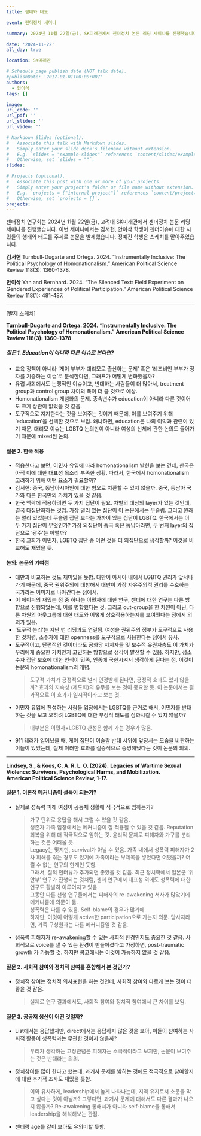 ```yaml
---
title: 행태와 태도

event: 젠더정치 세미나

summary: 2024년 11월 22일(금), SK미래관에서 젠더정치 논문 리딩 세미나를 진행했습니다.

date: '2024-11-22'
all_day: true

location: SK미래관

# Schedule page publish date (NOT talk date).
#publishDate: '2017-01-01T00:00:00Z'
authors:
  - 안이삭
tags: []

image:
url_code: ''
url_pdf: ''
url_slides: ''
url_video: ''

# Markdown Slides (optional).
#   Associate this talk with Markdown slides.
#   Simply enter your slide deck's filename without extension.
#   E.g. `slides = "example-slides"` references `content/slides/example-slides.md`.
#   Otherwise, set `slides = ""`.
slides:

# Projects (optional).
#   Associate this post with one or more of your projects.
#   Simply enter your project's folder or file name without extension.
#   E.g. `projects = ["internal-project"]` references `content/project/deep-learning/index.md`.
#   Otherwise, set `projects = []`.
projects:
---
```

젠더정치 연구회는 2024년 11월 22일(금), 고려대 SK미래관에서 젠더정치 논문 리딩 세미나를 진행했습니다.
이번 세미나에서는 김서현, 안이삭 학생이 젠더이슈에 대한 시민들의 행태와 태도를 주제로 논문을 발제했습니다. 정예진 학생은 스케치를 맡아주었습니다.


**김서현** Turnbull-Dugarte and Ortega. 2024. “Instrumentally Inclusive: The Political Psychology of Homonationalism.” American Political Science Review 118(3): 1360-1378.

**안이삭** Yan and Bernhard. 2024. “The Silenced Text: Field Experiment on Gendered Experiences of Political Participation.” American Political Science Review 118(1): 481-487.

---
[발제 스케치]

<div class="lecture-content">

**Turnbull-Dugarte and Ortega. 2024.**
**“Instrumentally Inclusive: The Political Psychology of Homonationalism.”**
**American Political Science Review 118(3): 1360-1378**  

##### 질문 1. Education이 아니라 다른 이슈로 본다면?  
- 교육 정책이 아니라 ‘게이 부부가 대리모로 출산하는 문제’ 혹은 ‘레즈비언 부부가 정자를 기증하는 이슈’로 분석한다면, 그래프가 어떻게 변화했을까?  
- 유럽 사회에서도 논쟁적인 이슈이고, 반대하는 사람들이 더 많아서, treatment group과 control group 차이의 폭이 더 클 것으로 예상.  
- Homonationalism 개념화의 문제. 종속변수가 education이 아니라 다른 것이어도 크게 상관이 없었을 것 같음.  
- 도구적으로 지지한다는 것을 보여주는 것이기 때문에, 이를 보여주기 위해 ‘education’을 선택한 것으로 보임. 왜냐하면, education은 나의 이익과 관련이 있기 때문. 대리모 이슈는 LGBTQ 논의만이 아니라 여성의 신체에 관한 논의도 들어가기 때문에 mixed된 논의.  

#### 질문 2. 한국 적용  
- 적용한다고 보면, 이민자 유입에 따라 homonationalism 발현을 보는 건데, 한국은 아직 이에 대한 대표성 목소리 부족한 상황. 따라서, 한국에서 homonationalism 고려하기 위해 어떤 요소가 필요할까?  
- 김서현: 중국, 동남아시아인에 대한 혐오로 치환할 수 있지 않을까. 중국, 동남아 국가와 다른 한국만의 가치가 있을 것 같음.  
- 한국 맥락에 적용하려면 두 가지 집단이 필요. 차별의 대상의 layer가 있는 것인데, 결국 타집단화하는 것임. 가장 멀리 있는 집단이 이 논문에서는 무슬림. 그리고 원래는 멀리 있었는데 무슬림 집단 보다는 가까이 있는 집단이 LGBTQ. 한국에서는 이 두 가지 집단이 무엇인가? 가장 외집단이 중국 혹은 동남아라면, 두 번째 layer의 집단으로 ‘광주’는 어떨까?  
- 한국 교회가 이민자, LGBTQ 집단 중 어떤 것을 더 외집단으로 생각할까? 이것을 비교해도 재밌을 듯.  

#### 논의: 논문의 기여점  
- 대만과 비교하는 것도 재미있을 듯함. 대만이 아시아 내에서 LGBTQ 권리가 앞서나가기 때문에, 중국 권위주의에 대항해서 대만이 가장 자유주의적 권리를 수호하는 국가라는 이미지로 나아간다는 점에서.  
- 이 페이퍼의 재밌는 점 중 하나는 이민자에 대한 연구, 젠더에 대한 연구는 다른 방향으로 진행되었는데, 이를 병합했다는 것. 그리고 out-group을 한 차원이 아닌, 다른 차원의 아웃그룹에 대한 태도와 어떻게 상호작용하는지를 보여줬다는 점에서 의의가 있음.  
- ‘도구적 논리’는 지난 번 리딩과도 연결됨. 여성을 권위주의 정부가 도구적으로 사용한 것처럼, 소수자에 대한 openness를 도구적으로 사용한다는 점에서 유사.  
- 도구적이고, 단편적인 것이더라도 공화당 지지자들 및 보수적 유권자층도 이 가치가 우리에게 중요한 가치인지 고민하는 방향으로 생각이 발전할 수 있음. 하지만, 성소수자 집단 보호에 대한 인식이 민족, 인종에 국한시켜서 생각하게 된다는 점. 이것이 논문의 homonationalism의 개념.  
  > 도구적 가치가 긍정적으로 널리 인정받게 된다면, 긍정적 효과도 있지 않을까? 효과의 지속성 (제도화)의 유무를 보는 것이 중요할 듯. 이 논문에서는 결과적으로 이 효과가 일시적이라고 보는 것.  
- 이민자 유입에 찬성하는 사람들 입장에서는 LGBTQ를 근거로 해서, 이민자를 반대하는 것을 보고 오히려 LGBTQ에 대한 부정적 태도를 심화시킬 수 있지 않을까?  
  > 대부분은 이민자+LGBTQ 찬성은 함께 가는 경우가 많음.  
- 911 테러가 일어났을 때, 게이 집단이 이슬람 반대 시위에 앞장서는 모습을 비판하는 이들이 있었는데, 실제 이러한 효과를 실증적으로 증명해냈다는 것이 논문의 의의.  

---
**Lindsey, S., & Koos, C. A. R. L. O. (2024).**
**Legacies of Wartime Sexual Violence: Survivors, Psychological Harms, and Mobilization.**  
**American Political Science Review, 1-17.**  

#### 질문 1. 이론적 메커니즘이 설득이 되는가?  
- 실제로 성폭력 피해 여성이 공동체 생활에 적극적으로 임하는가?  
  > 가구 단위로 응답을 해서 그럴 수 있을 것 같음.  
  > 생존자 가족 입장에서는 메커니즘이 잘 적용될 수 있을 것 같음. Reputation 회복을 위해 더 적극적으로 임하는 것. 윤리적 문제로 피해자와 가구를 분리하는 것은 어려울 듯.  
  > Legacy는 맞지만, survival가 아닐 수 있음. 가족 내에서 성폭력 피해자가 2차 피해를 겪는 경우도 있기에 가족이라는 부제목을 넣었다면 어땠을까? 어쩔 수 없는 연구의 한계인 듯함.  
  > 그래서, 질적 인터뷰가 추가되면 좋았을 것 같음. 최근 정치학에서 일본군 ‘위안부’ 연구가 진행되는 것처럼, 젠더 연구에서 대표성 외에도 성폭력에 대한 연구도 활발히 이루어지고 있음.  
  > 그동안 다른 선행 연구들에서는 피해자의 re-awakening 서사가 많았기에 메커니즘에 의문이 듦.  
  > 성폭력은 다를 수 있음. Self-blame의 경우가 많기에.  
  > 하지만, 이것이 어떻게 active한 participation으로 가는지 의문. 당사자라면, 가족 구성원과는 다른 메커니즘일 것 같음.  
- 성폭력 피해자가 re-awakening할 수 있는 사회적 환경인지도 중요한 것 같음. 사회적으로 voice를 낼 수 있는 환경이 만들어졌다고 가정하면, post-traumatic growth 가 가능할 것. 하지만 콩고에서는 이것이 가능하지 않을 것 같음.  

#### 질문 2. 사회적 참여와 정치적 참여를 혼합해서 본 것인가?  
- 정치적 참여는 정치적 의사표현을 하는 것인데, 사회적 참여와 다르게 보는 것이 더 좋을 것 같음.  
  > 실제로 연구 결과에서도, 사회적 참여와 정치적 참여에서 큰 차이를 보임.  

#### 질문 3. 공공재 생산이 어떤 것일까?  
- List에서는 응답했지만, direct에서는 응답하지 않은 것을 보아, 이들이 참여하는 사회적 활동이 성폭력과는 무관한 것이지 않을까?  
  > 우리가 생각하는 고정관념은 피해자는 소극적이라고 보지만, 논문이 보여주는 것은 반대라는 의의.  
- 정치참여를 많이 한다고 했는데, 과거사 문제를 밝히는 것에도 적극적으로 참여할지에 대한 추가적 조사도 재밌을 듯함.  
  > 이와 유사하게, leadership에서 높게 나타나는데, 지역 유지로서 소문을 막고 싶다는 것이 아닐까? 그렇다면, 과거사 문제에 대해서도 다른 결과가 나오지 않을까? Re-awakening 통해서가 아니라 self-blame을 통해서 leadership을 해석해보는 관점.  
- 젠더랑 age를 같이 보아도 유의미할 듯함. 

</div>